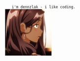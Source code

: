 `    i'm dennzlak - i like coding.     `
<br>
<img src="a.jpg" width="30%">
<br>
<br>
`                                    `
